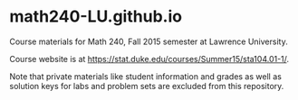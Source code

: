math240-LU.github.io
====================

Course materials for Math 240, Fall 2015 semester at Lawrence University.

Course website is at https://stat.duke.edu/courses/Summer15/sta104.01-1/.

Note that private materials like student information and grades as well as solution keys for labs and problem sets are excluded from this repository.